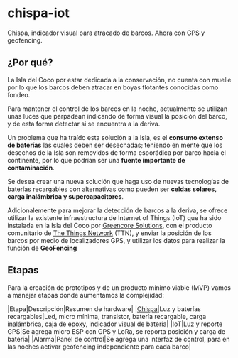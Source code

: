# chispa-iot
Chispa, indicador visual para atracado de barcos. Ahora con GPS y geofencing.

## ¿Por qué?

La Isla del Coco por estar dedicada a la conservación, no cuenta con muelle por lo que los barcos deben atracar en boyas flotantes conocidas como fondeo.

Para mantener el control de los barcos en la noche, actualmente se utilizan unas luces que parpadean indicando de forma visual la posición del barco, y de esta forma detectar si se encuentra a la deriva.

Un problema que ha traído esta solución a la Isla, es el **consumo extenso de baterías** las cuales deben ser desechadas; teniendo en mente que los desechos de la Isla son removidos de forma esporádica por barco hacia el continente, por lo que podrían ser una **fuente importante de contaminación**.

Se desea crear una nueva solución que haga uso de nuevas tecnologías de baterías recargables con alternativas como pueden ser **celdas solares, carga inalámbrica y supercapacitores**.

Adicionalemente para mejorar la detección de barcos a la deriva, se ofrece utilizar la existente infraestructura de Internet of Things (IoT) que ha sido instalada en la Isla del Coco por [Greencore Solutions](https://www.greencore.co.cr/), con el producto comunitario de [The Things Network](https://www.thethingsnetwork.org/) (TTN), y enviar la posición de los barcos por medio de localizadores GPS, y utilizar los datos para realizar la función de **GeoFencing**


## Etapas

Para la creación de prototipos y de un producto mínimo viable (MVP) vamos a manejar etapas donde aumentamos la complejidad:

|Etapa|Descripción|Resumen de hardware|
|[Chispa](https://github.com/fede2cr/chispa-iot/blob/master/Chispa.md)|Luz y baterías recargables|Led, micro mínima, transistor, batería recargable, carga inalámbrica, caja de epoxy, indicador visual de batería|
|IoT|Luz y reporte GPS|Se agrega micro ESP con GPS y LoRa, se reporta posición y carga de batería|
|Alarma|Panel de control|Se agrega una interfaz de control, para en las noches activar geofencing independiente para cada barco|
